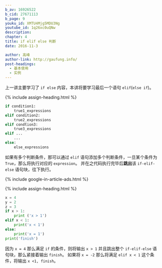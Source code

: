 ```yaml
---
b_av: 16926522
b_cid: 27671113
b_page: 9
youku_id: XMTU4Mjg5MDU3Ng
youtube_id: 1q26xc0uQNw
description: 
chapter: 4
title: if elif else 判断
date: 2016-11-3

author: 高峰
author-link: http://gaufung.info/
post-headings:
  - 基本使用
  - 实例
---
```




上一讲主要学习了 `if else` 内容，本讲将要学习最后一个语句 `elif`(`else if`)。

{% include assign-heading.html %}

```python
if condition1:
    true1_expressions
elif condition2:
    true2_expressions
elif condtion3:
    true3_expressions
elif ...
    ...
else:
    else_expressions
```

如果有多个判断条件，那可以通过 `elif` 语句添加多个判断条件，一旦某个条件为 `True`，那么将执行对应的 `expression`。
并在之代码执行完毕后**跳出**该 `if-elif-else` 语句块，往下执行。

{% include google-in-article-ads.html %}

{% include assign-heading.html %}

```python
x = 4
y = 2
z = 3
if x > 1:
    print ('x > 1')
elif x < 1:
    print('x < 1')
else:
    print('x = 1')
print('finish')
```

因为 `x = 4` 那么满足 `if` 的条件，则将输出 `x > 1` 并且跳出整个 `if-elif-else` 语句块，那么紧接着输出 `finish`。 如果将
`x = -2` 那么将满足 `elif x < 1` 这个条件，将输出 `x <1, finish`。

